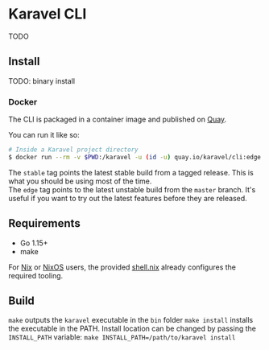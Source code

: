 # Karavel CLI

TODO

## Install

TODO: binary install

### Docker

The CLI is packaged in a container image and published on [Quay](https://quay.io/repository/karavel/cli).

You can run it like so:

```bash
# Inside a Karavel project directory
$ docker run --rm -v $PWD:/karavel -u (id -u) quay.io/karavel/cli:edge render
```

The `stable` tag points the latest stable build from a tagged release. This is what you should be using most of the time.  
The `edge` tag points to the latest unstable build from the `master` branch. It's useful if you want to try out the latest
features before they are released.

## Requirements

- Go 1.15+
- make

For [Nix] or [NixOS] users, the provided [shell.nix](../shell.nix) already configures the required tooling.

## Build

`make` outputs the `karavel` executable in the `bin` folder
`make install` installs the executable in the PATH. Install location can be changed by passing the `INSTALL_PATH` variable:
`make INSTALL_PATH=/path/to/karavel install`

[Nix]: https://nixos.org/explore.html
[NixOS]: https://nixos.org
